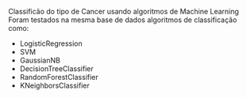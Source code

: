 Classificão do tipo de Cancer usando algoritmos de Machine Learning 
Foram testados na mesma base de dados algoritmos de classificação como:
- LogisticRegression
- SVM
- GaussianNB
- DecisionTreeClassifier
- RandomForestClassifier
- KNeighborsClassifier
